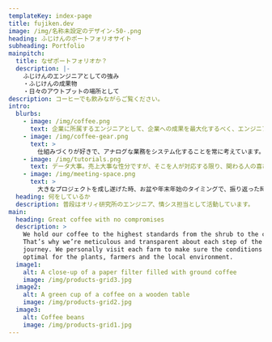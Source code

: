 ```yaml
---
templateKey: index-page
title: fujiken.dev
image: /img/名称未設定のデザイン-50-.png
heading: ふじけんのポートフォリオサイト
subheading: Portfolio
mainpitch:
  title: なぜポートフォリオか？
  description: |-
    ふじけんのエンジニアとしての強み
    ・ふじけんの成果物
    ・日々のアウトプットの場所として
description: コーヒーでも飲みながらご覧ください。
intro:
  blurbs:
    - image: /img/coffee.png
      text: 企業に所属するエンジニアとして、企業への成果を最大化するべく、エンジニアリング力を発揮することに注力しています。一方で頑張らずに成果を出すことをモットーに、直近の大きな成果を出すために疲弊してしまっては持続性を失ってしまうので、持続可能な取り組みとなるように意識して行動しています。
    - image: /img/coffee-gear.png
      text: >
        仕組みづくりが好きで、アナログな業務をシステム化することを常に考えています。確かに、予測不可能な課題に対して、目の前の大きな課題をかたっぱしから解決するというようなプロアクティブな動きも必要なことは重々承知していますが、成長性を担保しながら、疲弊せずにいかに長生きさせるかの方が、現在は大事かなと考えるタイプです。
    - image: /img/tutorials.png
      text: データ大事。売上大事な性分ですが、そこを人が対応する限り、関わる人の喜びにつながらないと、誰かを犠牲にしてしまいがちと考えます。ヒューマンファーストでシステム化、自動化を考えてエンジニアリングしています。
    - image: /img/meeting-space.png
      text: >
        大きなプロジェクトを成し遂げた時、お盆や年末年始のタイミングで、振り返った時の充実感が大好きです。コーヒーやお酒を飲みながら語り合える仕事の進め方を大切にしています。
  heading: 何をしているか
  description: 普段はオリィ研究所のエンジニア、情シス担当として活動しています。
main:
  heading: Great coffee with no compromises
  description: >
    We hold our coffee to the highest standards from the shrub to the cup.
    That’s why we’re meticulous and transparent about each step of the coffee’s
    journey. We personally visit each farm to make sure the conditions are
    optimal for the plants, farmers and the local environment.
  image1:
    alt: A close-up of a paper filter filled with ground coffee
    image: /img/products-grid3.jpg
  image2:
    alt: A green cup of a coffee on a wooden table
    image: /img/products-grid2.jpg
  image3:
    alt: Coffee beans
    image: /img/products-grid1.jpg
---
```

